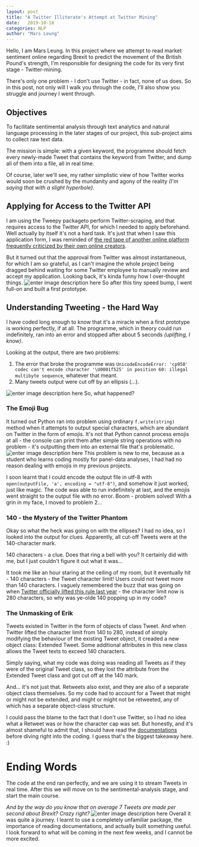 ```yaml
---
layout: post
title: "A Twitter Illiterate's Attempt at Twitter Mining"
date:   2019-10-18
categories: NLP
author: "Mars Leung"
---
```



Hello, I am Mars Leung. In this project where we attempt to read market sentiment online regarding Brexit to predict the movement of the British Pound's strength, I'm responsible for designing the code for its very first stage - Twitter-mining. 

There's only one problem - I don't use Twitter - in fact, none of us does. So in this post,  not only will I walk you through the code, I'll also show you struggle and journey I went through.
## Objectives
To facilitate sentimental analysis through text analytics and natural language processing in the later stages of our project, this sub-project aims to collect raw text data.

 The mission is simple: with a given keyword, the programme should fetch every newly-made Tweet that contains the keyword from Twitter, and dump all of them into a file, all in real time.

Of course, later we'll see, my rather simplistic view of how Twitter works would soon be crushed by the mundanity and agony of the reality *(I'm saying that with a slight hyperbole)*.
## Applying for Access to the Twitter API
I am using the Tweepy packageto perform Twitter-scraping, and that requires access to the Twitter API, for which I needed to apply beforehand. Well actually by itself it's not a hard task. It's just that when I saw this application form, I was reminded of [the red tape of another online platform frequently criticized by their own online creators](https://www.youtube.com/results?search_query=youtube%20is%20broken). 

But it turned out that the approval from Twitter was almost instantaneous, for which I am so grateful, as I can't imagine the whole project being dragged behind waiting for some Twitter employee to manually review and accept my application. Looking back, it's kinda funny how I over-thought things.
![enter image description here](/myghpage/assets/images/blog/Tweepy/1-API-application.jpg)
So after this tiny speed bump, I went full-on and built a first prototype.
## Understanding Tweeting - the Hard Way
I have coded long enough to know that it's a miracle when a first prototype is working perfectly, if at all. The programme, which in theory could run indefinitely, ran into an error and stopped after about 5 seconds *(uplifting, I know)*.

Looking at the output, there are two problems:
1. The error that broke the programme was `UnicodeEncodeError: 'cp950' codec can't encode character '\U0001f525' in position 60: illegal multibyte sequence`, whatever that meant.
2. Many tweets output were cut off by an ellipsis (...).

![enter image description here](/myghpage/assets/images/blog/Tweepy/2-bug.jpg)
So, what happened?

### The Emoji Bug
It turned out Python ran into problem using ordinary `f.write(string)` method when it attempts to output special characters, which are abundant on Twitter in the form of emojis. It's not that Python cannot process emojis  at all - the console can print them after simple string operations with no problem - it's outputting them into an external file that's problematic.
![enter image description here](/myghpage/assets/images/blog/Tweepy/3-Console.jpg)
This problem is new to me, because as a student who learns coding mostly for panel-data analyses, I had had no reason dealing with emojis in my previous projects. 

I soon learnt that I could encode the output file in utf-8 with `open(outputFile, 'a', encoding = "utf-8")`, and somehow it just worked, just like magic. The code was able to run indefinitely at last, and the emojis went straight to the output file with no error. Boom - problem solved! With a grin in my face, I moved to problem 2...
### 140 - the Mystery of the Twitter Phantom
Okay so what the heck was going on with the ellipses? I had no idea, so I looked into the output for clues. Apparently, all cut-off Tweets were at the 140-character mark. 

140 characters - a clue. Does that ring a bell with you? It certainly did with me, but I just couldn't figure it out what it was...

It took me like an hour staring at the ceiling of my room, but it eventually hit - 140 characters - the Tweet character limit! Users could not tweet more than 140 characters. I vaguely remembered the buzz that was going on when [Twitter officially lifted this rule last year](https://techcrunch.com/2018/10/30/twitters-doubling-of-character-count-from-140-to-280-had-little-impact-on-length-of-tweets/) - the character limit now is 280 characters, so why was ye-olde 140 popping up in my code?
### The Unmasking of Erik
Tweets existed in Twitter in the form of objects of class Tweet. And when Twitter lifted the character limit from 140 to 280, instead of simply modifying the behaviour of the existing Tweet object, it creaded a new object class: Extended Tweet. Some additional attributes in this new class allows the Tweet texts to exceed 140 characters.

Simply saying, what my code was doing was reading all Tweets as if they were of the original Tweet class, so they lost the attribute from the Extended Tweet class and got cut off at the 140 mark.

And... it's not just that. Retweets also exist, and they are also of a separate object class themselves. So my code had to account for a Tweet that might or might not be extended, and might or might not be retweeted, any of which has a separate object-class structure.

I could pass the blame to the fact that I don't use Twitter, so I had no idea what a Retweet was or how the character cap was set. But honestly, and it's almost shameful to admit that, I should have read the [documentations](https://developer.twitter.com/en/docs/tweets/data-dictionary/overview/intro-to-tweet-json#extendedtweet) before diving right into the coding. I guess that's the biggest takeaway here. :)

# Ending Words
The code at the end ran perfectly, and we are using it to stream Tweets in real time. After this we will move on to the sentimental-analysis stage, and start the main course. 

*And by the way do you know that on average 7 Tweets are made per second about Brexit? Crazy right?*
![enter image description here](/myghpage/assets/images/blog/Tweepy/4-Output.jpg)
Overall it was quite a journey. I learnt to use a completely unfamiliar package, the importance of reading documentations, and actually built something useful. I look forward to what will be coming in the next few weeks, and I cannot be more excited.